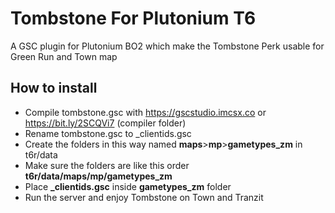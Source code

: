 # Tombstone For Plutonium T6
   A GSC plugin for Plutonium BO2 which make the Tombstone Perk usable for Green Run and Town map
   ## How to install
   * Compile tombstone.gsc with https://gscstudio.imcsx.co or https://bit.ly/2SCQVi7 (compiler folder)
   * Rename tombstone.gsc to _clientids.gsc
   * Create the folders in this way named **maps**>**mp**>**gametypes_zm** in t6r/data
   * Make sure the folders are like this order **t6r/data/maps/mp/gametypes_zm**
   * Place **_clientids.gsc** inside **gametypes_zm** folder
   * Run the server and enjoy Tombstone on Town and Tranzit  
